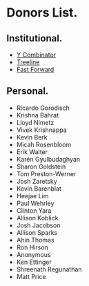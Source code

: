 # Donors List.

## Institutional.

  * [Y Combinator](http://ycombinator.org)
  * [Treeline](http://treeline.com)
  * [Fast Forward](http://ffwd.org)

## Personal.

  * Ricardo Gorodisch
  * Krishna Bahrat
  * Lloyd Nimetz
  * Vivek	Krishnappa
  * Kevin	Berk
  * Micah	Rosenbloom
  * Erik Walter
  * Karén	Gyulbudaghyan
  * Sharon Goldstein
  * Tom Preston-Werner
  * Josh Zaretsky
  * Kevin	Barenblat
  * Heejae Lim
  * Paul Wehrley
  * Clinton	Yara
  * Allison	Koblick
  * Josh Jacobson
  * Allison	Sparks
  * Ahin Thomas
  * Ron	Hirson
  * Anonymous
  * Ken	Ettinger
  * Shreenath	Regunathan
  * Matt Price
